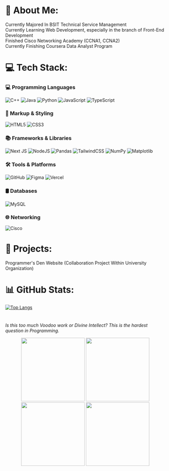 
# 💫 About Me:
Currently Majored In BSIT Technical Service Management<br>Currently Learning Web Development, especially in the branch of Front-End Development<br>Finished Cisco Networking Academy (CCNA1, CCNA2)<br>Currently Finishing Coursera Data Analyst Program

# 💻 Tech Stack:
### 💻 Programming Languages
![C++](https://img.shields.io/badge/c++-%2300599C.svg?style=for-the-badge&logo=c%2B%2B&logoColor=white) 
![Java](https://img.shields.io/badge/java-%23ED8B00.svg?style=for-the-badge&logo=openjdk&logoColor=white) 
![Python](https://img.shields.io/badge/python-3670A0?style=for-the-badge&logo=python&logoColor=ffdd54) 
![JavaScript](https://img.shields.io/badge/javascript-%23323330.svg?style=for-the-badge&logo=javascript&logoColor=%23F7DF1E) 
![TypeScript](https://img.shields.io/badge/typescript-%23007ACC.svg?style=for-the-badge&logo=typescript&logoColor=white) 

### 🎨 Markup & Styling
![HTML5](https://img.shields.io/badge/html5-%23E34F26.svg?style=for-the-badge&logo=html5&logoColor=white) 
![CSS3](https://img.shields.io/badge/css3-%231572B6.svg?style=for-the-badge&logo=css3&logoColor=white) 

### 📚 Frameworks & Libraries
![Next JS](https://img.shields.io/badge/Next-black?style=for-the-badge&logo=next.js&logoColor=white) 
![NodeJS](https://img.shields.io/badge/node.js-6DA55F?style=for-the-badge&logo=node.js&logoColor=white) 
![Pandas](https://img.shields.io/badge/pandas-%23150458.svg?style=for-the-badge&logo=pandas&logoColor=white)
![TailwindCSS](https://img.shields.io/badge/tailwindcss-%2338B2AC.svg?style=for-the-badge&logo=tailwind-css&logoColor=white)
![NumPy](https://img.shields.io/badge/numpy-%23013243.svg?style=for-the-badge&logo=numpy&logoColor=white) 
![Matplotlib](https://img.shields.io/badge/Matplotlib-%23ffffff.svg?style=for-the-badge&logo=Matplotlib&logoColor=black) 

### 🛠️ Tools & Platforms
![GitHub](https://img.shields.io/badge/github-%23121011.svg?style=for-the-badge&logo=github&logoColor=white) 
![Figma](https://img.shields.io/badge/figma-%23F24E1E.svg?style=for-the-badge&logo=figma&logoColor=white) 
![Vercel](https://img.shields.io/badge/vercel-%23000000.svg?style=for-the-badge&logo=vercel&logoColor=white) 

### 🛢 Databases
![MySQL](https://img.shields.io/badge/mysql-4479A1.svg?style=for-the-badge&logo=mysql&logoColor=white) 


### 🌐 Networking
![Cisco](https://img.shields.io/badge/cisco-%23049fd9.svg?style=for-the-badge&logo=cisco&logoColor=black)



# 📝 Projects:
Programmer's Den Website (Collaboration Project Within University Organization)

# 📊 GitHub Stats:
[![Top Langs](https://github-readme-stats.vercel.app/api/top-langs/?username=RimeValkyris&layout=pie&theme=dark)](https://github.com/anuraghazra/github-readme-stats)




# 
<i>Is this too much Voodoo work or Divine Intellect? This is the hardest question in Programming.</i>

<div align="center">
  <img height="200" src="https://i.imgur.com/x7UoEQk.gif" />
  <img height="200" src="https://i.imgur.com/7KuQIO1.gif" />
  <img height="200" src="https://i.imgur.com/y261tZF.gif" />
  <img height="200" src="https://i.imgur.com/XuHABKR.gif" />
</div>
<!-- Proudly created with GPRM ( https://gprm.itsvg.in ) -->







